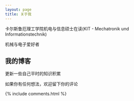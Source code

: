 ```yaml
---
layout: page
title: 关于我 
---
```


卡尔斯鲁厄理工学院机电与信息硕士在读(KIT - Mechatronik und Informationstechnik)

机械与电子爱好者


<h2> 我的博客 </h2>  

更新一些自己平时的知识积累

如果你有任何想法，欢迎留下你的评论

{% include comments.html %}

